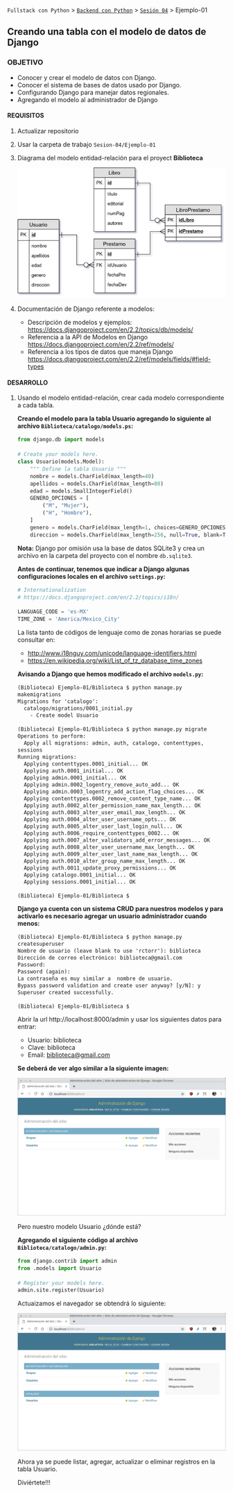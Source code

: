 `Fullstack con Python` > [`Backend con Python`](../../Readme.md) > [`Sesión 04`](../Readme.md) > Ejemplo-01
## Creando una tabla con el modelo de datos de Django

### OBJETIVO
- Conocer y crear el modelo de datos con Django.
- Conocer el sistema de bases de datos usado por Django.
- Configurando Django para manejar datos regionales.
- Agregando el modelo al administrador de Django

#### REQUISITOS
1. Actualizar repositorio
1. Usar la carpeta de trabajo `Sesion-04/Ejemplo-01`
1. Diagrama del modelo entidad-relación para el proyect __Biblioteca__

   ![Modelo entidad-relación para Biblioteca](modelo-entidad-relacion.jpg)

1. Documentación de Django referente a modelos:
   - Descripción de modelos y ejemplos: https://docs.djangoproject.com/en/2.2/topics/db/models/
   - Referencia a la API de Modelos en Django https://docs.djangoproject.com/en/2.2/ref/models/
   - Referencia a los tipos de datos que maneja Django https://docs.djangoproject.com/en/2.2/ref/models/fields/#field-types

#### DESARROLLO
1. Usando el modelo entidad-relación, crear cada modelo correspondiente a cada tabla.

   __Creando el modelo para la tabla Usuario agregando lo siguiente al archivo `Biblioteca/catalogo/models.ps`:__

   ```python
   from django.db import models

   # Create your models here.
   class Usuario(models.Model):
       """ Define la tabla Usuario """
       nombre = models.CharField(max_length=40)
       apellidos = models.CharField(max_length=80)
       edad = models.SmallIntegerField()
       GENERO_OPCIONES = [
           ("M", "Mujer"),
           ("H", "Hombre"),
       ]
       genero = models.CharField(max_length=1, choices=GENERO_OPCIONES)
       direccion = models.CharField(max_length=256, null=True, blank=True)
   ```

   __Nota:__ Django por omisión usa la base de datos SQLite3 y crea un archivo en la carpeta del proyecto con el nombre `db.sqlite3`.

   __Antes de continuar, tenemos que indicar a Django algunas configuraciones locales en el archivo `settings.py`:__

   ```python
   # Internationalization
   # https://docs.djangoproject.com/en/2.2/topics/i18n/

   LANGUAGE_CODE = 'es-MX'
   TIME_ZONE = 'America/Mexico_City'
   ```

   La lista tanto de códigos de lenguaje como de zonas horarias se puede consultar en:
   - http://www.i18nguy.com/unicode/language-identifiers.html
   - https://en.wikipedia.org/wiki/List_of_tz_database_time_zones

   __Avisando a Django que hemos modificado el archivo `models.py`:__

   ```console
   (Biblioteca) Ejemplo-01/Biblioteca $ python manage.py makemigrations
   Migrations for 'catalogo':
     catalogo/migrations/0001_initial.py
       - Create model Usuario

   (Biblioteca) Ejemplo-01/Biblioteca $ python manage.py migrate
   Operations to perform:
     Apply all migrations: admin, auth, catalogo, contenttypes, sessions
   Running migrations:
     Applying contenttypes.0001_initial... OK
     Applying auth.0001_initial... OK
     Applying admin.0001_initial... OK
     Applying admin.0002_logentry_remove_auto_add... OK
     Applying admin.0003_logentry_add_action_flag_choices... OK
     Applying contenttypes.0002_remove_content_type_name... OK
     Applying auth.0002_alter_permission_name_max_length... OK
     Applying auth.0003_alter_user_email_max_length... OK
     Applying auth.0004_alter_user_username_opts... OK
     Applying auth.0005_alter_user_last_login_null... OK
     Applying auth.0006_require_contenttypes_0002... OK
     Applying auth.0007_alter_validators_add_error_messages... OK
     Applying auth.0008_alter_user_username_max_length... OK
     Applying auth.0009_alter_user_last_name_max_length... OK
     Applying auth.0010_alter_group_name_max_length... OK
     Applying auth.0011_update_proxy_permissions... OK
     Applying catalogo.0001_initial... OK
     Applying sessions.0001_initial... OK

   (Biblioteca) Ejemplo-01/Biblioteca $
   ```

   __Django ya cuenta con un sistema CRUD para nuestros modelos y para activarlo es necesario agregar un usuario administrador cuando menos:__

   ```console
   (Biblioteca) Ejemplo-01/Biblioteca $ python manage.py createsuperuser
   Nombre de usuario (leave blank to use 'rctorr'): biblioteca
   Dirección de correo electrónico: biblioteca@gmail.com
   Password:
   Password (again):
   La contraseña es muy similar a  nombre de usuario.
   Bypass password validation and create user anyway? [y/N]: y
   Superuser created successfully.

   (Biblioteca) Ejemplo-01/Biblioteca $
   ```

   Abrir la url http://localhost:8000/admin y usar los siguientes datos para entrar:
   - Usuario: biblioteca
   - Clave: biblioteca
   - Email: biblioteca@gmail.com

   __Se deberá de ver algo similar a la siguiente imagen:__

   ![Django Admin](assets/django-admin-01.png)

   Pero nuestro modelo Usuario ¿dónde está?

   __Agregando el siguiente código al archivo `Biblioteca/catalogo/admin.py`:__

   ```python
   from django.contrib import admin
   from .models import Usuario

   # Register your models here.
   admin.site.register(Usuario)
   ```
   Actuaizamos el navegador se obtendrá lo siguiente:

   ![Django admin con modelo Usuario](assets/django-admin-02.png)

   Ahora ya se puede listar, agregar, actualizar o eliminar registros en la tabla Usuario.

   Diviértete!!!
